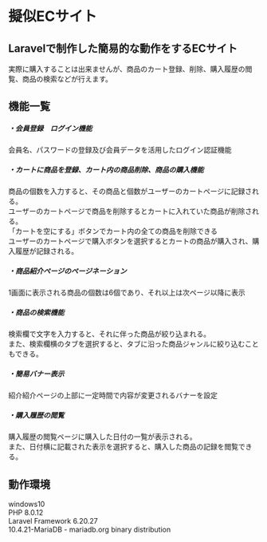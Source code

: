 # 擬似ECサイト
## Laravelで制作した簡易的な動作をするECサイト
実際に購入することは出来ませんが、商品のカート登録、削除、購入履歴の閲覧、商品の検索などが行えます。

## 機能一覧
##### ・会員登録　ログイン機能
会員名、パスワードの登録及び会員データを活用したログイン認証機能
##### ・カートに商品を登録、カート内の商品削除、商品の購入機能
商品の個数を入力すると、その商品と個数がユーザーのカートページに記録される。<br>
ユーザーのカートページで商品を削除するとカートに入れていた商品が削除される。<br>
「カートを空にする」ボタンでカート内の全ての商品を削除できる<br>
ユーザーのカートページで購入ボタンを選択するとカートの商品が購入され、購入履歴が記録される。
##### ・商品紹介ページのページネーション
1画面に表示される商品の個数は6個であり、それ以上は次ページ以降に表示
##### ・商品の検索機能
検索欄で文字を入力すると、それに伴った商品が絞り込まれる。<br>
また、検索欄横のタブを選択すると、タブに沿った商品ジャンルに絞り込むこともできる。
##### ・簡易バナー表示
紹介紹介ページの上部に一定時間で内容が変更されるバナーを設定
##### ・購入履歴の閲覧
購入履歴の閲覧ページに購入した日付の一覧が表示される。<br>
また、日付横に記載された表示を選択すると、購入した商品の記録を閲覧できる。

## 動作環境
windows10<br>
PHP 8.0.12<br>
Laravel Framework 6.20.27<br>
10.4.21-MariaDB - mariadb.org binary distribution 
